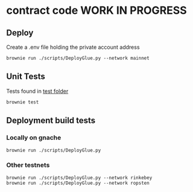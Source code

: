 # contract code WORK IN PROGRESS

## Deploy

Create a .env file holding the private account address  
  
`brownie run ./scripts/DeployGlue.py --network mainnet`


## Unit Tests

Tests found in [test folder](./tests)  
  
`brownie test`

## Deployment build tests

### Locally on gnache

`brownie run ./scripts/DeployGlue.py`

### Other testnets

`brownie run ./scripts/DeployGlue.py --network rinkebey`  
`brownie run ./scripts/DeployGlue.py --network ropsten`
